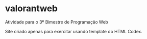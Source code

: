 # valorantweb
Atividade para o 3º Bimestre de Programação Web

Site criado apenas para exercitar usando template do HTML Codex.
